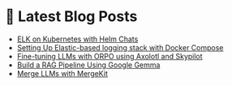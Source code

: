 # 📩 Latest Blog Posts
<!-- BLOG-POST-LIST:START -->
- [ELK on Kubernetes with Helm Chats](https://dzlab.github.io/monitoring/2024/05/25/elk-k8s-helm/)
- [Setting Up Elastic-based logging stack with Docker Compose](https://dzlab.github.io/monitoring/2024/05/21/elk-docker-compose/)
- [Fine-tuning LLMs with ORPO using Axolotl and Skypilot](/dltips/en/pytorch/axolotl-orpo/)
- [Build a RAG Pipeline Using Google Gemma](/dltips/en/pytorch/gemma-rag/)
- [Merge LLMs with MergeKit](/dltips/en/pytorch/merge-llms-mergekit/)
<!-- BLOG-POST-LIST:END -->
